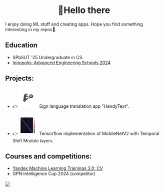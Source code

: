 <h1 align="center">👋Hello there</h1>

I enjoy doing ML stuff and creating apps. Hope you find something interesting in my repos🙂.

## Education
- SPbSUT '25 Undergraduate in CS.
- [Innopolis: Advanced Engineering Schools 2024](./Innopolis_certificate.pdf)

## Projects:
- 👉<kbd><a href="https://www.rustore.ru/catalog/app/com.dima_zhogin.HandyText"><img alt="HandyText" src="./Handy_text_icon.png" width="64" /></a></kbd>
 Sign language translation app "HandyText".<br>
  
- 👉<kbd><a href="https://github.com/UnkindGoose/MobileNetV2-TSM"><img alt="GitHub" src="https://github.com/UnkindGoose/MobileNetV2-TSM/blob/main/confusion_matrix.png" width="64"/></a></kbd>
 Tensorflow implementation of MobileNetV2 with Temporal Shift Module layers.<br>
  
## Courses and competitions:
- [Yandex Machine Learning Trainings 3.0: CV](./Yandex_certificate.pdf)
- GPN Intelligence Cup 2024 (competitor)

<a href="https://github.com/anuraghazra/github-readme-stats">
  <img align="center" src="https://github-readme-stats.vercel.app/api/top-langs/?username=UnkindGoose&layout=compact&theme=github_dark&langs_count=5&hide=PureBasic" >
</a>
